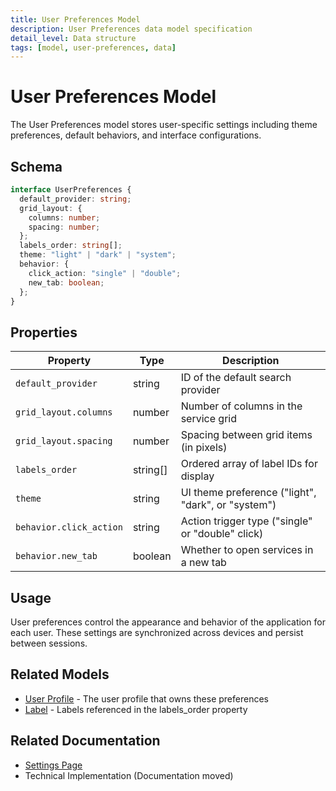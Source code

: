 ```yaml
---
title: User Preferences Model
description: User Preferences data model specification
detail_level: Data structure
tags: [model, user-preferences, data]
---
```


# User Preferences Model

The User Preferences model stores user-specific settings including theme preferences, default behaviors, and interface configurations.

## Schema

```typescript
interface UserPreferences {
  default_provider: string;
  grid_layout: {
    columns: number;
    spacing: number;
  };
  labels_order: string[];
  theme: "light" | "dark" | "system";
  behavior: {
    click_action: "single" | "double";
    new_tab: boolean;
  };
}
```

## Properties

| Property                | Type     | Description                                        |
| ----------------------- | -------- | -------------------------------------------------- |
| `default_provider`      | string   | ID of the default search provider                  |
| `grid_layout.columns`   | number   | Number of columns in the service grid              |
| `grid_layout.spacing`   | number   | Spacing between grid items (in pixels)             |
| `labels_order`          | string[] | Ordered array of label IDs for display             |
| `theme`                 | string   | UI theme preference ("light", "dark", or "system") |
| `behavior.click_action` | string   | Action trigger type ("single" or "double" click)   |
| `behavior.new_tab`      | boolean  | Whether to open services in a new tab              |

## Usage

User preferences control the appearance and behavior of the application for each user. These settings are synchronized across devices and persist between sessions.

## Related Models

- [User Profile](user-profile.md) - The user profile that owns these preferences
- [Label](label.md) - Labels referenced in the labels_order property

## Related Documentation

- [Settings Page](../pages/settings.md)
- Technical Implementation (Documentation moved)
